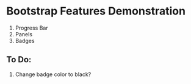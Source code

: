 # Bootstrap Features Demonstration

1. Progress Bar
2. Panels
3. Badges

## To Do:
1. Change badge color to black?

